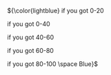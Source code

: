 ${\color{lightblue} if you got 0-20 

if you got 0-40 

if you got 40-60 

if you got 60-80

if you got 80-100 
 \space Blue}$

